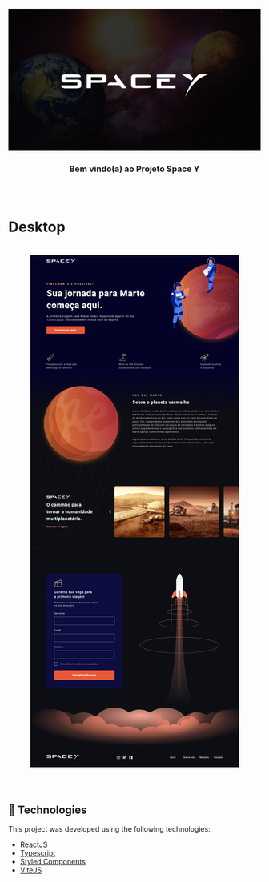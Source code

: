 <p align="center">
  <img alt="SpaceY" src=".github/Cover.jpg">
</p>

<div align="center">
  <h3>Bem vindo(a) ao Projeto Space Y</h3>
</div>
<br>
<br>



# Desktop

<h1 align="center">
    <img alt="Preview Desktop" title="Preview Desktop" src=".github/Desktop.jpg" />
</h1>

<br>


## 🧪 Technologies

This project was developed using the following technologies:

-   [ReactJS](https://reactjs.org/)
-   [Typescript](https://www.typescriptlang.org/)
-   [Styled Components](https://styled-components.com/)
-   [ViteJS](https://vitejs.dev/)
    <br>
    <br>
    <br>

